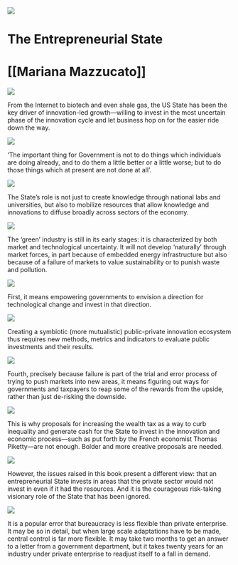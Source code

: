 
[![](https://readwise-assets.s3.amazonaws.com/static/images/new_icons/chevron-back.8b3925bbff39.svg)](https://readwise.io/supp_library)

# The Entrepreneurial State

# [[Mariana Mazzucato]]

![](https://readwise-assets.s3.amazonaws.com/static/images/new_icons/chevron-down-alt-thin.a0ebfe57a28f.svg)

From the Internet to biotech and even shale gas, the US State has been the key driver of innovation-led growth—willing to invest in the most uncertain phase of the innovation cycle and let business hop on for the easier ride down the way.

![](https://readwise-assets.s3.amazonaws.com/static/images/new_icons/chevron-down-alt-thin.a0ebfe57a28f.svg)

‘The important thing for Government is not to do things which individuals are doing already, and to do them a little better or a little worse; but to do those things which at present are not done at all’.

![](https://readwise-assets.s3.amazonaws.com/static/images/new_icons/chevron-down-alt-thin.a0ebfe57a28f.svg)

The State’s role is not just to create knowledge through national labs and universities, but also to mobilize resources that allow knowledge and innovations to diffuse broadly across sectors of the economy.

![](https://readwise-assets.s3.amazonaws.com/static/images/new_icons/chevron-down-alt-thin.a0ebfe57a28f.svg)

The ‘green’ industry is still in its early stages: it is characterized by both market and technological uncertainty. It will not develop ‘naturally’ through market forces, in part because of embedded energy infrastructure but also because of a failure of markets to value sustainability or to punish waste and pollution.

![](https://readwise-assets.s3.amazonaws.com/static/images/new_icons/chevron-down-alt-thin.a0ebfe57a28f.svg)

First, it means empowering governments to envision a direction for technological change and invest in that direction.

![](https://readwise-assets.s3.amazonaws.com/static/images/new_icons/chevron-down-alt-thin.a0ebfe57a28f.svg)

Creating a symbiotic (more mutualistic) public-private innovation ecosystem thus requires new methods, metrics and indicators to evaluate public investments and their results.

![](https://readwise-assets.s3.amazonaws.com/static/images/new_icons/chevron-down-alt-thin.a0ebfe57a28f.svg)

Fourth, precisely because failure is part of the trial and error process of trying to push markets into new areas, it means figuring out ways for governments and taxpayers to reap some of the rewards from the upside, rather than just de-risking the downside.

![](https://readwise-assets.s3.amazonaws.com/static/images/new_icons/chevron-down-alt-thin.a0ebfe57a28f.svg)

This is why proposals for increasing the wealth tax as a way to curb inequality and generate cash for the State to invest in the innovation and economic process—such as put forth by the French economist Thomas Piketty—are not enough. Bolder and more creative proposals are needed.

![](https://readwise-assets.s3.amazonaws.com/static/images/new_icons/chevron-down-alt-thin.a0ebfe57a28f.svg)

However, the issues raised in this book present a different view: that an entrepreneurial State invests in areas that the private sector would not invest in even if it had the resources. And it is the courageous risk-taking visionary role of the State that has been ignored.

![](https://readwise-assets.s3.amazonaws.com/static/images/new_icons/chevron-down-alt-thin.a0ebfe57a28f.svg)

It is a popular error that bureaucracy is less flexible than private enterprise. It may be so in detail, but when large scale adaptations have to be made, central control is far more flexible. It may take two months to get an answer to a letter from a government department, but it takes twenty years for an industry under private enterprise to readjust itself to a fall in demand.